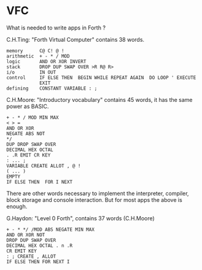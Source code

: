 # VFC

What is needed to write apps in Forth ?


C.H.Ting: "Forth Virtual Computer" contains 38 words.

    memory      C@ C! @ !
    arithmetic  + - * / MOD
    logic       AND OR XOR INVERT
    stack       DROP DUP SWAP OVER >R R@ R>
    i/o         IN OUT
    control     IF ELSE THEN  BEGIN WHILE REPEAT AGAIN  DO LOOP ' EXECUTE
                EXIT
    defining    CONSTANT VARIABLE : ;


C.H.Moore: "Introductory vocabulary" contains 45 words, it has the same 
power as BASIC.

    + - * / MOD MIN MAX
    < > =
    AND OR XOR
    NEGATE ABS NOT
    */
    DUP DROP SWAP OVER
    DECIMAL HEX OCTAL
    . .R EMIT CR KEY
    : ... ;
    VARIABLE CREATE ALLOT , @ !
    ( ... )
    EMPTY
    IF ELSE THEN  FOR I NEXT

There are other words necessary to implement the interpreter, compiler,
block storage and console interaction. But for most apps the above
is enough.


G.Haydon: "Level 0 Forth", contains 37 words (C.H.Moore)

    + - * */ /MOD ABS NEGATE MIN MAX
    AND OR XOR NOT
    DROP DUP SWAP OVER
    DECIMAL HEX OCTAL . n .R
    CR EMIT KEY
    : ; CREATE , ALLOT
    IF ELSE THEN FOR NEXT I
